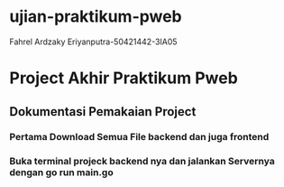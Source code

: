# ujian-praktikum-pweb
Fahrel Ardzaky Eriyanputra-50421442-3IA05
<h1>Project Akhir Praktikum Pweb</h1>

<h2>Dokumentasi Pemakaian Project</h2>
<h3>Pertama Download Semua File backend dan juga frontend</h3>
<h3>Buka terminal projeck backend nya dan jalankan Servernya dengan go run main.go</h3>
